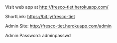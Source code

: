 Visit web app at http://fresco-tiet.herokuapp.com/

ShortLink: https://bit.ly/fresco-tiet

Admin Site: http://fresco-tiet.herokuapp.com/admin

Admin Password: adminpasswd
